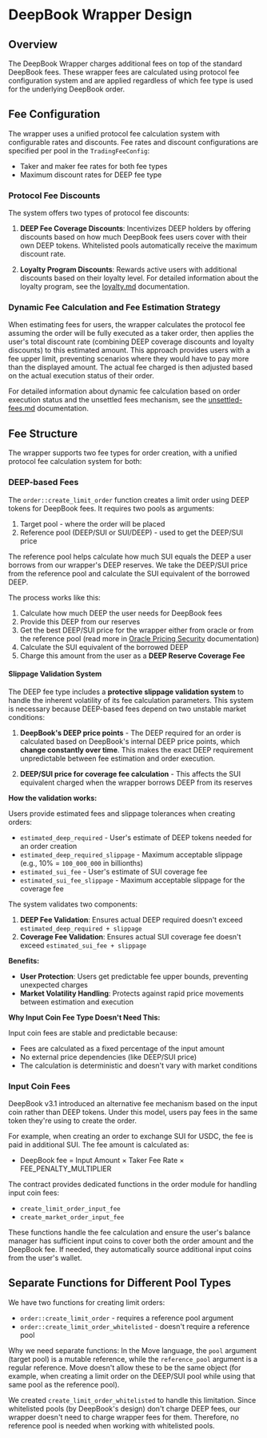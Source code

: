 # DeepBook Wrapper Design

## Overview

The DeepBook Wrapper charges additional fees on top of the standard DeepBook fees. These wrapper fees are calculated using protocol fee configuration system and are applied regardless of which fee type is used for the underlying DeepBook order.

## Fee Configuration

The wrapper uses a unified protocol fee calculation system with configurable rates and discounts. Fee rates and discount configurations are specified per pool in the `TradingFeeConfig`:

- Taker and maker fee rates for both fee types
- Maximum discount rates for DEEP fee type

### Protocol Fee Discounts

The system offers two types of protocol fee discounts:

1. **DEEP Fee Coverage Discounts**: Incentivizes DEEP holders by offering discounts based on how much DeepBook fees users cover with their own DEEP tokens. Whitelisted pools automatically receive the maximum discount rate.

2. **Loyalty Program Discounts**: Rewards active users with additional discounts based on their loyalty level. For detailed information about the loyalty program, see the [loyalty.md](./loyalty.md) documentation.

### Dynamic Fee Calculation and Fee Estimation Strategy

When estimating fees for users, the wrapper calculates the protocol fee assuming the order will be fully executed as a taker order, then applies the user's total discount rate (combining DEEP coverage discounts and loyalty discounts) to this estimated amount. This approach provides users with a fee upper limit, preventing scenarios where they would have to pay more than the displayed amount. The actual fee charged is then adjusted based on the actual execution status of their order.

For detailed information about dynamic fee calculation based on order execution status and the unsettled fees mechanism, see the [unsettled-fees.md](./unsettled-fees.md) documentation.

## Fee Structure

The wrapper supports two fee types for order creation, with a unified protocol fee calculation system for both:

### DEEP-based Fees

The `order::create_limit_order` function creates a limit order using DEEP tokens for DeepBook fees. It requires two pools as arguments:

1. Target pool - where the order will be placed
2. Reference pool (DEEP/SUI or SUI/DEEP) - used to get the DEEP/SUI price

The reference pool helps calculate how much SUI equals the DEEP a user borrows from our wrapper's DEEP reserves. We take the DEEP/SUI price from the reference pool and calculate the SUI equivalent of the borrowed DEEP.

The process works like this:

1. Calculate how much DEEP the user needs for DeepBook fees
2. Provide this DEEP from our reserves
3. Get the best DEEP/SUI price for the wrapper either from oracle or from the reference pool (read more in [Oracle Pricing Security](docs/oracle-pricing-security.md) documentation)
4. Calculate the SUI equivalent of the borrowed DEEP
5. Charge this amount from the user as a **DEEP Reserve Coverage Fee**

#### Slippage Validation System

The DEEP fee type includes a **protective slippage validation system** to handle the inherent volatility of its fee calculation parameters. This system is necessary because DEEP-based fees depend on two unstable market conditions:

1. **DeepBook's DEEP price points** - The DEEP required for an order is calculated based on DeepBook's internal DEEP price points, which **change constantly over time**. This makes the exact DEEP requirement unpredictable between fee estimation and order execution.

2. **DEEP/SUI price for coverage fee calculation** - This affects the SUI equivalent charged when the wrapper borrows DEEP from its reserves

**How the validation works:**

Users provide estimated fees and slippage tolerances when creating orders:

- `estimated_deep_required` - User's estimate of DEEP tokens needed for an order creation
- `estimated_deep_required_slippage` - Maximum acceptable slippage (e.g., 10% = `100_000_000` in billionths)
- `estimated_sui_fee` - User's estimate of SUI coverage fee
- `estimated_sui_fee_slippage` - Maximum acceptable slippage for the coverage fee

The system validates two components:

1. **DEEP Fee Validation**: Ensures actual DEEP required doesn't exceed `estimated_deep_required + slippage`
2. **Coverage Fee Validation**: Ensures actual SUI coverage fee doesn't exceed `estimated_sui_fee + slippage`

**Benefits:**

- **User Protection**: Users get predictable fee upper bounds, preventing unexpected charges
- **Market Volatility Handling**: Protects against rapid price movements between estimation and execution

**Why Input Coin Fee Type Doesn't Need This:**

Input coin fees are stable and predictable because:

- Fees are calculated as a fixed percentage of the input amount
- No external price dependencies (like DEEP/SUI price)
- The calculation is deterministic and doesn't vary with market conditions

### Input Coin Fees

DeepBook v3.1 introduced an alternative fee mechanism based on the input coin rather than DEEP tokens. Under this model, users pay fees in the same token they're using to create the order.

For example, when creating an order to exchange SUI for USDC, the fee is paid in additional SUI. The fee amount is calculated as:

- DeepBook fee = Input Amount × Taker Fee Rate × FEE_PENALTY_MULTIPLIER

The contract provides dedicated functions in the order module for handling input coin fees:

- `create_limit_order_input_fee`
- `create_market_order_input_fee`

These functions handle the fee calculation and ensure the user's balance manager has sufficient input coins to cover both the order amount and the DeepBook fee. If needed, they automatically source additional input coins from the user's wallet.

## Separate Functions for Different Pool Types

We have two functions for creating limit orders:

- `order::create_limit_order` - requires a reference pool argument
- `order::create_limit_order_whitelisted` - doesn't require a reference pool

Why we need separate functions: In the Move language, the `pool` argument (target pool) is a mutable reference, while the `reference_pool` argument is a regular reference. Move doesn't allow these to be the same object (for example, when creating a limit order on the DEEP/SUI pool while using that same pool as the reference pool).

We created `create_limit_order_whitelisted` to handle this limitation. Since whitelisted pools (by DeepBook's design) don't charge DEEP fees, our wrapper doesn't need to charge wrapper fees for them. Therefore, no reference pool is needed when working with whitelisted pools.
